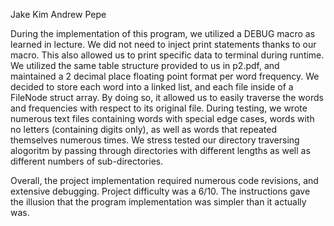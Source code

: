 Jake Kim
Andrew Pepe

During the implementation of this program, we utilized a DEBUG macro as learned in lecture. We did not need to inject print statements thanks to our macro. This also allowed us to print specific data to terminal during runtime. We utilized the same table structure provided to us in p2.pdf, and maintained a 2 decimal place floating point format per word frequency. We decided to store each word into a linked list, and each file inside of a FileNode struct array. By doing so, it allowed us to easily traverse the words and frequencies with respect to its original file. During testing, we wrote numerous text files containing words with special edge cases, words with no letters (containing digits only), as well as words that repeated themselves numerous times. We stress tested our directory traversing alogoritm by passing through directories with different lengths as well as different numbers of sub-directories. 

Overall, the project implementation required numerous code revisions, and extensive debugging. Project difficulty was a 6/10. The instructions gave the illusion that the program implementation was simpler than it actually was. 
